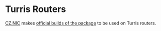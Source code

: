 # Turris Routers

[CZ.NIC](https://nic.cz) makes [official builds of the package](https://docs.turris.cz/basics/apps/atlas/) to be used on Turris routers.
